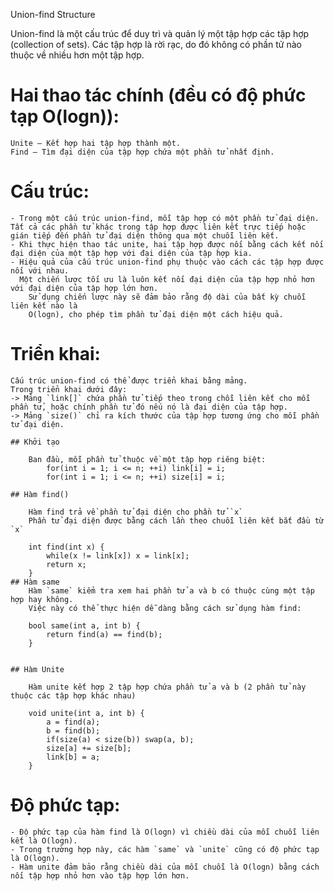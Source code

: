 Union-find Structure

Union-find là một cấu trúc để duy trì và quản lý một tập hợp các tập hợp (collection of sets).
Các tập hợp là rời rạc, do đó không có phần tử nào thuộc về nhiều hơn một tập hợp.

# Hai thao tác chính (đều có độ phức tạp O(logn)):
	Unite – Kết hợp hai tập hợp thành một.
	Find – Tìm đại diện của tập hợp chứa một phần tử nhất định.
# Cấu trúc:
	- Trong một cấu trúc union-find, mỗi tập hợp có một phần tử đại diện. Tất cả các phần tử khác trong tập hợp được liên kết trực tiếp hoặc gián tiếp đến phần tử đại diện thông qua một chuỗi liên kết.
	- Khi thực hiện thao tác unite, hai tập hợp được nối bằng cách kết nối đại diện của một tập hợp với đại diện của tập hợp kia.
  	- Hiệu quả của cấu trúc union-find phụ thuộc vào cách các tập hợp được nối với nhau.
   	  Một chiến lược tối ưu là luôn kết nối đại diện của tập hợp nhỏ hơn với đại diện của tập hợp lớn hơn.
		Sử dụng chiến lược này sẽ đảm bảo rằng độ dài của bất kỳ chuỗi liên kết nào là 
		O(logn), cho phép tìm phần tử đại diện một cách hiệu quả.
		
# Triển khai:
	Cấu trúc union-find có thể được triển khai bằng mảng.
	Trong triển khai dưới đây:
	-> Mảng `link[]` chứa phần tử tiếp theo trong chỗi liên kết cho mỗi phần tử, hoặc chính phần tử đó nếu nó là đại diện của tập hợp.
	-> Mảng `size()` chỉ ra kích thước của tập hợp tương ứng cho mỗi phần tử đại diện.
	
	## Khởi tạo
	
		Ban đầu, mỗi phần tử thuộc về một tập hợp riêng biệt:
			for(int i = 1; i <= n; ++i) link[i] = i;
			for(int i = 1; i <= n; ++i) size[i] = i;
			
	## Hàm find()
		
		Hàm find trả về phần tử đại diện cho phần tử `x`
		Phần tử đại diện được bằng cách lần theo chuỗi liên kết bắt đầu từ `x`
		
		int find(int x) {
			while(x != link[x]) x = link[x];
			return x;
		}
	## Hàm same
		Hàm `same` kiểm tra xem hai phần tử a và b có thuộc cùng một tập hợp hay không. 
		Việc này có thể thực hiện dễ dàng bằng cách sử dụng hàm find:
		
		bool same(int a, int b) {
			return find(a) == find(b);
		}
		
		
	## Hàm Unite
		
		Hàm unite kết hợp 2 tập hợp chứa phần tử a và b (2 phần tử này thuộc các tập hợp khác nhau)
		
		void unite(int a, int b) {
			a = find(a);
			b = find(b);
			if(size(a) < size(b)) swap(a, b);
			size[a] += size[b];
			link[b] = a;
		}
		
# Độ phức tạp:
	- Độ phức tạp của hàm find là O(logn) vì chiều dài của mỗi chuỗi liên kết là O(logn).
	- Trong trường hợp này, các hàm `same` và `unite` cũng có độ phức tạp là O(logn).
	- Hàm unite đảm bảo rằng chiều dài của mỗi chuỗi là O(logn) bằng cách nối tập hợp nhỏ hơn vào tập hợp lớn hơn.
